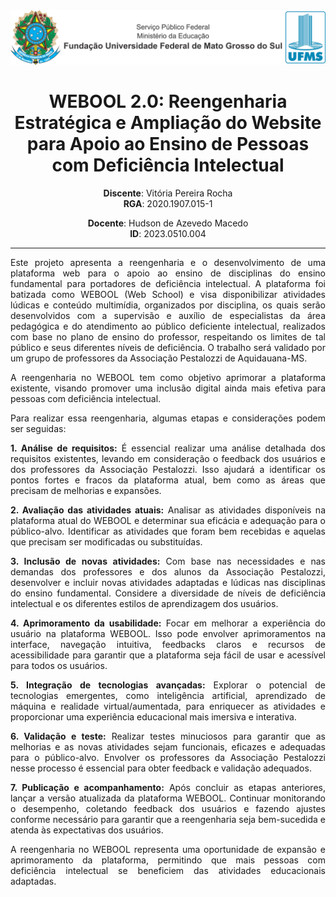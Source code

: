 <div align="center">

<img alt="Cabeçalho UFMS" src="/.assets/cabecalho_docs.png" />

# WEBOOL 2.0: Reengenharia Estratégica e Ampliação do Website para Apoio ao Ensino de Pessoas com Deficiência Intelectual

**Discente**: Vitória Pereira Rocha                        
**RGA**: 2020.1907.015-1

**Docente**: Hudson de Azevedo Macedo                            
**ID**: 2023.0510.004

</div>

---

<div align="justify">

Este projeto apresenta a reengenharia e o desenvolvimento de uma plataforma web para o apoio ao ensino de disciplinas do ensino fundamental para portadores de deficiência intelectual. A plataforma foi batizada como WEBOOL (Web School) e visa disponibilizar atividades lúdicas e conteúdo multimídia, organizados por disciplina, os quais serão desenvolvidos com a supervisão e auxílio de especialistas da área pedagógica e do atendimento ao público deficiente intelectual, realizados com base no plano de ensino do professor, respeitando os limites de tal público e seus diferentes níveis de deficiência. O trabalho será validado por um grupo de professores da Associação Pestalozzi de Aquidauana-MS.

A reengenharia no WEBOOL tem como objetivo aprimorar a plataforma existente, visando promover uma inclusão digital ainda mais efetiva para pessoas com deficiência intelectual.

Para realizar essa reengenharia, algumas etapas e considerações podem ser seguidas:

**1. Análise de requisitos:** É essencial realizar uma análise detalhada dos requisitos existentes, levando em consideração o feedback dos usuários e dos professores da Associação Pestalozzi. Isso ajudará a identificar os pontos fortes e fracos da plataforma atual, bem como as áreas que precisam de melhorias e expansões.

**2. Avaliação das atividades atuais:** Analisar as atividades disponíveis na plataforma atual do WEBOOL e determinar sua eficácia e adequação para o público-alvo. Identificar as atividades que foram bem recebidas e aquelas que precisam ser modificadas ou substituídas.

**3. Inclusão de novas atividades:** Com base nas necessidades e nas demandas dos professores e dos alunos da Associação Pestalozzi, desenvolver e incluir novas atividades adaptadas e lúdicas nas disciplinas do ensino fundamental. Considere a diversidade de níveis de deficiência intelectual e os diferentes estilos de aprendizagem dos usuários.

**4. Aprimoramento da usabilidade:** Focar em melhorar a experiência do usuário na plataforma WEBOOL. Isso pode envolver aprimoramentos na interface, navegação intuitiva, feedbacks
claros e recursos de acessibilidade para garantir que a plataforma seja fácil de usar e acessível para todos os usuários.

**5. Integração de tecnologias avançadas:** Explorar o potencial de tecnologias emergentes, como inteligência artificial, aprendizado de máquina e realidade virtual/aumentada, para
enriquecer as atividades e proporcionar uma experiência educacional mais imersiva e interativa.

**6. Validação e teste:** Realizar testes minuciosos para garantir que as melhorias e as novas atividades sejam funcionais, eficazes e adequadas para o público-alvo. Envolver os
professores da Associação Pestalozzi nesse processo é essencial para obter feedback e validação adequados.

**7. Publicação e acompanhamento:** Após concluir as etapas anteriores, lançar a versão atualizada da plataforma WEBOOL. Continuar monitorando o desempenho, coletando feedback dos usuários e fazendo ajustes conforme necessário para garantir que a reengenharia seja bem-sucedida e atenda às expectativas dos usuários.

A reengenharia no WEBOOL representa uma oportunidade de expansão e aprimoramento da plataforma, permitindo que mais pessoas com deficiência intelectual se beneficiem das
atividades educacionais adaptadas.

</div>